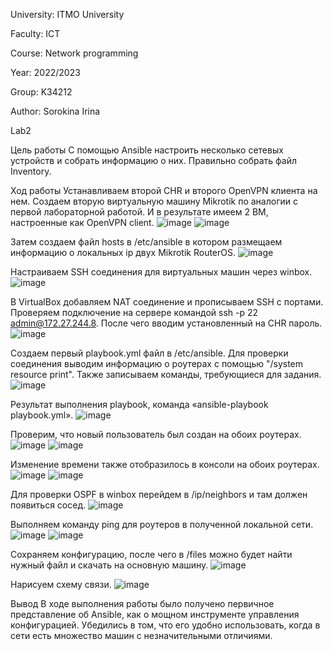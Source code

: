 University: ITMO University

Faculty: ICT

Course: Network programming

Year: 2022/2023 

Group: K34212 

Author: Sorokina Irina

Lab2 

Цель работы
С помощью Ansible настроить несколько сетевых устройств и собрать информацию о них. Правильно собрать файл Inventory.

Ход работы
Устанавливаем второй CHR и второго OpenVPN клиента на нем. Создаем вторую виртуальную машину Mikrotik по аналогии с первой лабораторной работой. И в результате имеем 2 ВМ, настроенные как OpenVPN client.
![image](https://user-images.githubusercontent.com/58992611/204485425-309e1246-fca5-40d2-8dde-6a9ba168f104.png)
![image](https://user-images.githubusercontent.com/58992611/204485486-c06e990e-9f4c-43a4-b553-fa07b72a9334.png)

Затем создаем файл hosts в /etc/ansible в котором размещаем информацию о локальных ip двух Mikrotik RouterOS.
![image](https://user-images.githubusercontent.com/58992611/204485525-d8ff1ad4-c1d2-4294-9406-c371e68f5a6d.png)

Настраиваем SSH соединения для виртуальных машин через winbox.
![image](https://user-images.githubusercontent.com/58992611/204485570-0468b0bf-00cc-4b2d-a745-91cfa7ec27bc.png)

В VirtualBox добавляем NAT соединение и прописываем SSH с портами. Проверяем подключение на сервере командой ssh -p 22 admin@172.27.244.8. После чего вводим установленный на CHR пароль.
![image](https://user-images.githubusercontent.com/58992611/204485666-8f695ba6-c7bc-4b7e-a8e9-53d85538a2f8.png)

 

Создаем первый playbook.yml файл в /etc/ansible. 
Для проверки соединения выводим информацию о роутерах с помощью "/system resource print". 
Также записываем команды, требующиеся для задания.
![image](https://user-images.githubusercontent.com/58992611/204485788-b8c97674-ff74-46bb-b194-9b048beb6c18.png)

Результат выполнения playbook, команда «ansible-playbook playbook.yml».
![image](https://user-images.githubusercontent.com/58992611/204485847-39c1c8d2-7a4d-4451-89be-e66fe73d8412.png)
 

Проверим, что новый пользователь был создан на обоих роутерах.
![image](https://user-images.githubusercontent.com/58992611/204485932-da1538d0-cea4-452a-b172-1e1e1736da8b.png)
![image](https://user-images.githubusercontent.com/58992611/204485964-0ff77e87-712b-4c14-bdab-0bae29e7ecd7.png)
 
 
Изменение времени также отобразилось в консоли на обоих роутерах.
![image](https://user-images.githubusercontent.com/58992611/204486025-b9e27ba0-9354-4d31-992d-dd8b42d3f11b.png)
![image](https://user-images.githubusercontent.com/58992611/204486049-f33ba9a1-7e9c-42dc-be14-c24880ae9d53.png)
 
 
Для проверки OSPF в winbox перейдем в /ip/neighbors и там должен появиться сосед.
![image](https://user-images.githubusercontent.com/58992611/204486100-d6730181-f7cd-4629-bd41-fb998a13e083.png)
 
Выполняем команду ping для роутеров в полученной локальной сети.
![image](https://user-images.githubusercontent.com/58992611/204486130-ab6dc08a-f737-435a-bcd9-051bebffa5ee.png)
![image](https://user-images.githubusercontent.com/58992611/204486153-61c85a61-cc06-4784-a57e-c6187518d5e7.png)
 
  
Сохраняем конфигурацию, после чего в /files можно будет найти нужный файл и скачать на основную машину.
![image](https://user-images.githubusercontent.com/58992611/204486202-891517fa-b1fd-4d25-aec7-391d452fdd0f.png)
 
Нарисуем схему связи.
![image](https://user-images.githubusercontent.com/58992611/204486261-76123c02-fbc9-4009-b7b5-9a7f4b94541f.png)

Вывод
В ходе выполнения работы было получено первичное представление об Ansible, как о мощном инструменте управления конфигурацией. Убедились в том, что его удобно использовать, когда в сети есть множество машин с незначительными отличиями.
